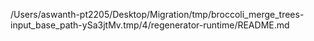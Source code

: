 /Users/aswanth-pt2205/Desktop/Migration/tmp/broccoli_merge_trees-input_base_path-ySa3jtMv.tmp/4/regenerator-runtime/README.md